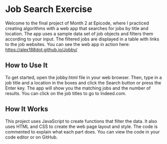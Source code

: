
# Job Search Exercise

Welcome to the final project of Month 2 at Epicode, where I practiced creating algorithms with a web app that searches for jobs by title and location. The app uses a sample data set of job objects and filters them according to your input. The filtered jobs are displayed in a table with links to the job websites. You can see the web app in action here: https://alex188dot.github.io/Jobby/

## How to Use It

To get started, open the jobby.html file in your web browser. Then, type in a job title and a location in the boxes and click the Search button or press the Enter key. The app will show you the matching jobs and the number of results. You can click on the job titles to go to Indeed.com.

## How It Works

This project uses JavaScript to create functions that filter the data. It also uses HTML and CSS to create the web page layout and style. The code is commented to explain what each part does. You can view the code in your code editor or on GitHub.
